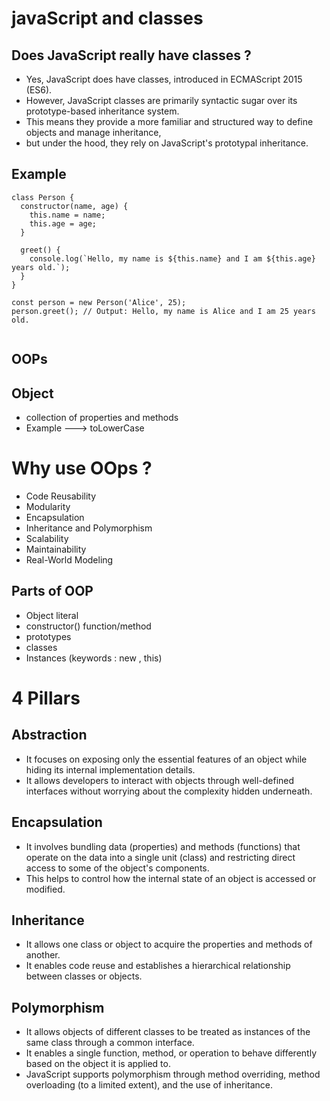# javaScript and classes
## Does JavaScript really have classes ?
- Yes, JavaScript does have classes, introduced in ECMAScript 2015 (ES6). 
- However, JavaScript classes are primarily syntactic sugar over its prototype-based inheritance system. 
- This means they provide a more familiar and structured way to define objects and manage inheritance, 
- but under the hood, they rely on JavaScript's prototypal inheritance.


## Example
``` 
class Person {
  constructor(name, age) {
    this.name = name;
    this.age = age;
  }

  greet() {
    console.log(`Hello, my name is ${this.name} and I am ${this.age} years old.`);
  }
}

const person = new Person('Alice', 25);
person.greet(); // Output: Hello, my name is Alice and I am 25 years old.


```


## OOPs


## Object
- collection of properties and methods
- Example ---> toLowerCase

# Why use OOps ?
- Code Reusability
- Modularity
- Encapsulation
- Inheritance and Polymorphism
- Scalability
- Maintainability
- Real-World Modeling



## Parts of OOP 
- Object literal
- constructor() function/method
- prototypes
- classes
- Instances (keywords :  new , this)



# 4 Pillars 
## Abstraction 
- It focuses on exposing only the essential features of an object while hiding its internal implementation details.
- It allows developers to interact with objects through well-defined interfaces without worrying about the complexity hidden underneath.
## Encapsulation
- It involves bundling data (properties) and methods (functions) that operate on the data into a single unit (class) and restricting direct access to some of the object's components.
- This helps to control how the internal state of an object is accessed or modified.
## Inheritance
- It allows one class or object to acquire the properties and methods of another. 
- It enables code reuse and establishes a hierarchical relationship between classes or objects.
## Polymorphism
- It allows objects of different classes to be treated as instances of the same class through a common interface.
- It enables a single function, method, or operation to behave differently based on the object it is applied to.
- JavaScript supports polymorphism through method overriding, method overloading (to a limited extent), and the use of inheritance.